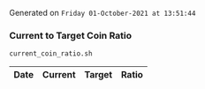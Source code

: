 Generated on `Friday 01-October-2021 at 13:51:44`

### Current to Target Coin Ratio
`current_coin_ratio.sh`

Date|Current|Target|Ratio
---|---|---|---
